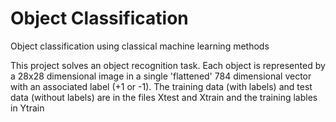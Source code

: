 # Object Classification
Object classification using classical machine learning methods

This project solves an object recognition task. Each object is represented by a 28x28 dimensional image in a single 'flattened' 784 dimensional vector with an associated label (+1 or -1). The training data (with labels) and test data (without labels) are in the files Xtest and Xtrain and the training lables in Ytrain

